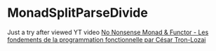 # MonadSplitParseDivide

Just a try after viewed YT video [No Nonsense Monad & Functor - Les fondements de la programmation fonctionnelle par César Tron-Lozai](https://www.youtube.com/watch?v=e6tWJD5q8uw&t=3s&pp=ugMICgJmchABGAHKBRBObyBub3NlbnNlIE1vbmFk)


